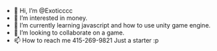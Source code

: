 - 👋 Hi, I’m @Exoticccc
- 👀 I’m interested in money.
- 🌱 I’m currently learning javascript and how to use unity game engine.
- 💞️ I’m looking to collaborate on a game.
- 📫 How to reach me 415-269-9821
Just a starter :p

<!---
Exoticccc/Exoticccc is a ✨ special ✨ repository because its `README.md` (this file) appears on your GitHub profile.
You can click the Preview link to take a look at your changes.
--->
